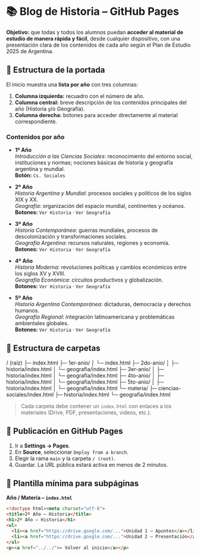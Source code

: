 # 📚 Blog de Historia – GitHub Pages

**Objetivo:** que todas y todos los alumnos puedan **acceder al material de estudio de manera rápida y fácil**, desde cualquier dispositivo, con una presentación clara de los contenidos de cada año según el Plan de Estudio 2025 de Argentina.

## 🧭 Estructura de la portada

El inicio muestra una **lista por año** con tres columnas:
1. **Columna izquierda:** recuadro con el número de año.
2. **Columna central:** breve descripción de los contenidos principales del año (Historia y/o Geografía).
3. **Columna derecha:** botones para acceder directamente al material correspondiente.

### Contenidos por año

- **1º Año**  
  _Introducción a las Ciencias Sociales_: reconocimiento del entorno social, instituciones y normas; nociones básicas de historia y geografía argentina y mundial.  
  **Botón:** `Cs. Sociales`

- **2º Año**  
  _Historia Argentina y Mundial_: procesos sociales y políticos de los siglos XIX y XX.  
  _Geografía_: organización del espacio mundial, continentes y océanos.  
  **Botones:** `Ver Historia` · `Ver Geografía`

- **3º Año**  
  _Historia Contemporánea_: guerras mundiales, procesos de descolonización y transformaciones sociales.  
  _Geografía Argentina_: recursos naturales, regiones y economía.  
  **Botones:** `Ver Historia` · `Ver Geografía`

- **4º Año**  
  _Historia Moderna_: revoluciones políticas y cambios económicos entre los siglos XV y XVIII.  
  _Geografía Económica_: circuitos productivos y globalización.  
  **Botones:** `Ver Historia` · `Ver Geografía`

- **5º Año**  
  _Historia Argentina Contemporánea_: dictaduras, democracia y derechos humanos.  
  _Geografía Regional_: integración latinoamericana y problemáticas ambientales globales.  
  **Botones:** `Ver Historia` · `Ver Geografía`

## 📂 Estructura de carpetas
/ (raíz)
├─ index.html
├─ 1er-anio/
│ └─ index.html
├─ 2do-anio/
│ ├─ historia/index.html
│ └─ geografia/index.html
├─ 3er-anio/
│ ├─ historia/index.html
│ └─ geografia/index.html
├─ 4to-anio/
│ ├─ historia/index.html
│ └─ geografia/index.html
├─ 5to-anio/
│ ├─ historia/index.html
│ └─ geografia/index.html
└─ materia/
├─ ciencias-sociales/index.html
├─ historia/index.html
└─ geografia/index.html

> Cada carpeta debe contener un `index.html` con enlaces a los materiales (Drive, PDF, presentaciones, videos, etc.).

## 🚀 Publicación en GitHub Pages

1. Ir a **Settings → Pages**.  
2. En **Source**, seleccionar `Deploy from a branch`.  
3. Elegir la rama `main` y la carpeta `/ (root)`.  
4. Guardar. La URL pública estará activa en menos de 2 minutos.

## 🧱 Plantilla mínima para subpáginas

**Año / Materia – `index.html`**
```html
<!doctype html><meta charset="utf-8">
<title>2º Año – Historia</title>
<h1>2º Año – Historia</h1>
<ul>
  <li><a href="https://drive.google.com/...">Unidad 1 – Apuntes</a></li>
  <li><a href="https://drive.google.com/...">Unidad 2 – Presentación</a></li>
</ul>
<p><a href="../../">← Volver al inicio</a></p>
